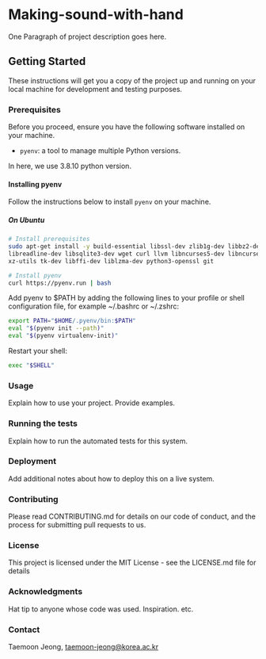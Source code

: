 # Making-sound-with-hand

One Paragraph of project description goes here.

## Getting Started

These instructions will get you a copy of the project up and running on your local machine for development and testing purposes.

### Prerequisites

Before you proceed, ensure you have the following software installed on your machine.

- `pyenv`: a tool to manage multiple Python versions.

In here, we use 3.8.10 python version.

#### Installing pyenv

Follow the instructions below to install `pyenv` on your machine.

##### On Ubuntu

```bash
# Install prerequisites
sudo apt-get install -y build-essential libssl-dev zlib1g-dev libbz2-dev \
libreadline-dev libsqlite3-dev wget curl llvm libncurses5-dev libncursesw5-dev \
xz-utils tk-dev libffi-dev liblzma-dev python3-openssl git

# Install pyenv
curl https://pyenv.run | bash
```

Add pyenv to $PATH by adding the following lines to your profile or shell configuration file, for example ~/.bashrc or ~/.zshrc:

```bash
export PATH="$HOME/.pyenv/bin:$PATH"
eval "$(pyenv init --path)"
eval "$(pyenv virtualenv-init)"
```

Restart your shell:

```bash
exec "$SHELL"
```

### Usage
Explain how to use your project. Provide examples.

### Running the tests
Explain how to run the automated tests for this system.

### Deployment
Add additional notes about how to deploy this on a live system.

### Contributing
Please read CONTRIBUTING.md for details on our code of conduct, and the process for submitting pull requests to us.

### License
This project is licensed under the MIT License - see the LICENSE.md file for details

### Acknowledgments
Hat tip to anyone whose code was used.
Inspiration.
etc.
### Contact
Taemoon Jeong, taemoon-jeong@korea.ac.kr

